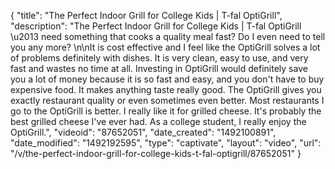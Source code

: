 {
    "title": "The Perfect Indoor Grill for College Kids | T-fal OptiGrill",
    "description": "The Perfect Indoor Grill for College Kids | T-fal OptiGrill \u2013 need something that cooks a quality meal fast? Do I even need to tell you any more? \n\nIt is cost effective and I feel like the OptiGrill solves a lot of problems definitely with dishes. It is very clean, easy to use, and very fast and wastes no time at all. Investing in OptiGrill would definitely save you a lot of money because it is so fast and easy, and you don't have to buy expensive food. It makes anything taste really good. The OptiGrill gives you exactly restaurant quality or even sometimes even better. Most restaurants I go to the OptiGrill is better. I really like it for grilled cheese. It's probably the best grilled cheese I've ever had. As a college student, I really enjoy the OptiGrill.",
    "videoid": "87652051",
    "date_created": "1492100891",
    "date_modified": "1492192595",
    "type": "captivate",
    "layout": "video",
    "url": "\/v\/the-perfect-indoor-grill-for-college-kids-t-fal-optigrill\/87652051"
}